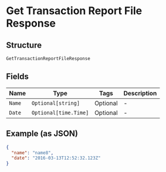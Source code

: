 
# Get Transaction Report File Response

## Structure

`GetTransactionReportFileResponse`

## Fields

| Name | Type | Tags | Description |
|  --- | --- | --- | --- |
| `Name` | `Optional[string]` | Optional | - |
| `Date` | `Optional[time.Time]` | Optional | - |

## Example (as JSON)

```json
{
  "name": "name8",
  "date": "2016-03-13T12:52:32.123Z"
}
```

